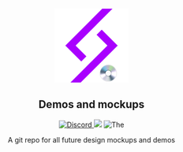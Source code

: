 <p align="center">
  <a href="https://github.com/crystal-linux/demos-mockups">
    <img src="https://raw.githubusercontent.com/crystal-linux/branding/main/icons/crystal-logo-minimal-iso.png" alt="Logo" width="150" height="150">
  </a>
</p>
<p align="center"> 
<h2 align="center"> Demos and mockups </h2>
</p>
<p align="center">
<a href="https://discord.gg/yp4xpZeAgW"><img alt="Discord" src="https://img.shields.io/discord/825473796227858482?color=blue&label=Discord&logo=Discord&logoColor=white"?link=https://discord.gg/yp4xpZeAgW&link=https://discord.gg/yp4xpZeAgW> </a>
<a href="https://github.com/crystal-linux/iso"><img src="https://github.com/crystal-linux/iso/actions/workflows/build.yml/badge.svg"></a>
<img src="https://img.shields.io/badge/Maintainer-@jaasio-brightgreen" alt=The maintainer of this repository" href="https://github.com/jaasio">
</p>

<p align="center"> A git repo for all future design mockups and demos</p>

